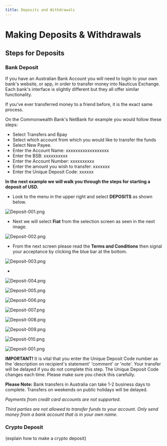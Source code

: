 ```yaml
---
title: Deposits and Withdrawals
---
```



# Making Deposits & Withdrawals



## Steps for Deposits




### Bank Deposit



If you have an Australian Bank Account you will need to login to your own bank's website, or app, in order to transfer money into Nauticus Exchange. Each bank's interface is slightly different but they all offer similar functionality. 

If you've ever transferred money to a friend before, it is the exact same process.

On the Commonwealth Bank's NetBank for example you would follow these steps:
- Select Transfers and Bpay 
- Select which account from which you would like to transfer the funds
- Select New Payee.
- Enter the Account Name: xxxxxxxxxxxxxxxxxx
- Enter the BSB: xxxxxxxxxx
- Enter the Account Number: xxxxxxxxxx
- Enter the amount you wish to transfer: xxxxxxx
- Enter the Unique Deposit Code: xxxxxx





**In the next example we will walk you through the steps for starting a deposit of USD.**



* Look to the menu in the upper right and select  **DEPOSITS**  as shown below.

![Deposit-001.png](/images/Exchange/Deposit/Deposit-001.png)




* Next we will select  **Fiat**  from the selection screen as seen in the next image.

![Deposit-002.png](/images/Exchange/Deposit/Deposit-002.png)



* From the next screen please read the  **Terms and Conditions**  then signal your acceptance by clicking the blue bar at the bottom.

![Deposit-003.png](/images/Exchange/Deposit/Deposit-003.png)



* 

![Deposit-004.png](/images/Exchange/Deposit/Deposit-004.png)



![Deposit-005.png](/images/Exchange/Deposit/Deposit-005.png)



![Deposit-006.png](/images/Exchange/Deposit/Deposit-006.png)



![Deposit-007.png](/images/Exchange/Deposit/Deposit-007.png)



![Deposit-008.png](/images/Exchange/Deposit/Deposit-008.png)



![Deposit-009.png](/images/Exchange/Deposit/Deposit-009.png)



![Deposit-010.png](/images/Exchange/Deposit/Deposit-010.png)



![Deposit-001.png](/images/Exchange/Deposit/Deposit-001.png)



**IMPORTANT!** It is vital that you enter the Unique Deposit Code number as the 'description on recipient's statement' 'comment' or 'note'. Your transfer will be delayed if you do not complete this step. The Unique Deposit Code changes each time. Please make sure you check this carefully.



**Please Note:** Bank transfers in Australia can take 1-2 business days to complete. Transfers on weekends on public holidays will be delayed.

*Payments from credit card accounts are not supported.*

*Third parties are not allowed to transfer funds to your account. Only send money from a bank account that is in your own name.*



### Crypto Deposit

{explain how to make a crypto deposit}